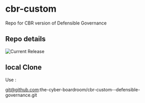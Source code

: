 # cbr-custom
Repo for CBR version of Defensible Governance 


## Repo details

![Current Release](https://img.shields.io/badge/release-v0.1.23-blue)

## local Clone

Use :

git@github.com:the-cyber-boardroom/cbr-custom--defensible-governance.git
